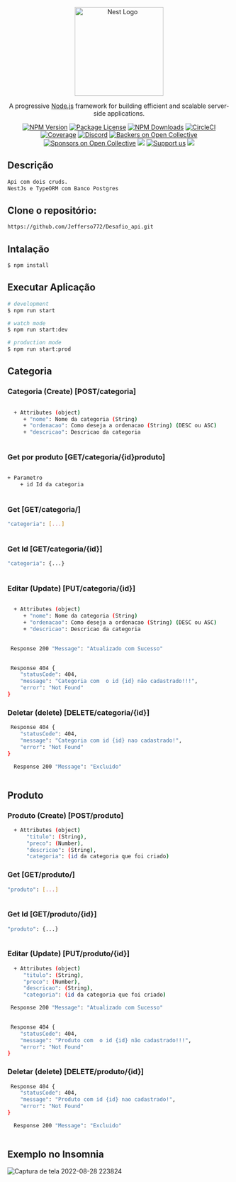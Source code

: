 <p align="center">
  <a href="http://nestjs.com/" target="blank"><img src="https://nestjs.com/img/logo-small.svg" width="200" alt="Nest Logo" /></a>
</p>

[circleci-image]: https://img.shields.io/circleci/build/github/nestjs/nest/master?token=abc123def456
[circleci-url]: https://circleci.com/gh/nestjs/nest

  <p align="center">A progressive <a href="http://nodejs.org" target="_blank">Node.js</a> framework for building efficient and scalable server-side applications.</p>
    <p align="center">
<a href="https://www.npmjs.com/~nestjscore" target="_blank"><img src="https://img.shields.io/npm/v/@nestjs/core.svg" alt="NPM Version" /></a>
<a href="https://www.npmjs.com/~nestjscore" target="_blank"><img src="https://img.shields.io/npm/l/@nestjs/core.svg" alt="Package License" /></a>
<a href="https://www.npmjs.com/~nestjscore" target="_blank"><img src="https://img.shields.io/npm/dm/@nestjs/common.svg" alt="NPM Downloads" /></a>
<a href="https://circleci.com/gh/nestjs/nest" target="_blank"><img src="https://img.shields.io/circleci/build/github/nestjs/nest/master" alt="CircleCI" /></a>
<a href="https://coveralls.io/github/nestjs/nest?branch=master" target="_blank"><img src="https://coveralls.io/repos/github/nestjs/nest/badge.svg?branch=master#9" alt="Coverage" /></a>
<a href="https://discord.gg/G7Qnnhy" target="_blank"><img src="https://img.shields.io/badge/discord-online-brightgreen.svg" alt="Discord"/></a>
<a href="https://opencollective.com/nest#backer" target="_blank"><img src="https://opencollective.com/nest/backers/badge.svg" alt="Backers on Open Collective" /></a>
<a href="https://opencollective.com/nest#sponsor" target="_blank"><img src="https://opencollective.com/nest/sponsors/badge.svg" alt="Sponsors on Open Collective" /></a>
  <a href="https://paypal.me/kamilmysliwiec" target="_blank"><img src="https://img.shields.io/badge/Donate-PayPal-ff3f59.svg"/></a>
    <a href="https://opencollective.com/nest#sponsor"  target="_blank"><img src="https://img.shields.io/badge/Support%20us-Open%20Collective-41B883.svg" alt="Support us"></a>
  <a href="https://twitter.com/nestframework" target="_blank"><img src="https://img.shields.io/twitter/follow/nestframework.svg?style=social&label=Follow"></a>
</p>
  <!--[![Backers on Open Collective](https://opencollective.com/nest/backers/badge.svg)](https://opencollective.com/nest#backer)
  [![Sponsors on Open Collective](https://opencollective.com/nest/sponsors/badge.svg)](https://opencollective.com/nest#sponsor)-->


## Descrição


```bash
Api com dois cruds.
NestJs e TypeORM com Banco Postgres
```

## Clone o repositório:

```bash
https://github.com/Jefferso772/Desafio_api.git
```

## Intalação

```bash
$ npm install
```

## Executar Aplicação

```bash
# development
$ npm run start

# watch mode
$ npm run start:dev

# production mode
$ npm run start:prod
```

## Categoria

### Categoria (Create) [POST/categoria]


```bash

  + Attributes (object)
	 + "nome": Nome da categoria (String)
	 + "ordenacao": Como deseja a ordenacao (String) (DESC ou ASC)
	 + "descricao": Descricao da categoria
		
```

### Get por produto [GET/categoria/{id}produto]


```bash

+ Parametro
    + id Id da categoria
    
```

### Get [GET/categoria/]

```bash
"categoria": [...]
    
```

### Get Id [GET/categoria/{id}]


```bash
"categoria": {...}
    
```

### Editar (Update) [PUT/categoria/{id}]

```bash

  + Attributes (object)
	 + "nome": Nome da categoria (String)
	 + "ordenacao": Como deseja a ordenacao (String) (DESC ou ASC)
	 + "descricao": Descricao da categoria
		
```
```bash
 Response 200 "Message": "Atualizado com Sucesso"
     
```
```bash
 Response 404 {
	"statusCode": 404,
	"message": "Categoria com  o id {id} não cadastrado!!!",
	"error": "Not Found"
}
```

### Deletar (delete) [DELETE/categoria/{id}]
```bash
 Response 404 {
	"statusCode": 404,
	"message": "Categoria com id {id} nao cadastrado!",
	"error": "Not Found"
}
```
```bash
  Response 200 "Message": "Excluido"
     
```


## Produto

### Produto (Create) [POST/produto]

```bash
  + Attributes (object)
	  "titulo": (String),
	  "preco": (Number),
   	  "descricao": (String),
	  "categoria": (id da categoria que foi criado)
```
### Get [GET/produto/]

```bash
"produto": [...]
    
```

### Get Id [GET/produto/{id}]


```bash
"produto": {...}
    
```

### Editar (Update) [PUT/produto/{id}]


```bash
  + Attributes (object)
	 "titulo": (String),
	 "preco": (Number),
	 "descricao": (String),
	 "categoria": (id da categoria que foi criado)
```

```bash
 Response 200 "Message": "Atualizado com Sucesso"
     
```
```bash
 Response 404 {
	"statusCode": 404,
	"message": "Produto com  o id {id} não cadastrado!!!",
	"error": "Not Found"
}
```
### Deletar (delete) [DELETE/produto/{id}]
```bash
 Response 404 {
	"statusCode": 404,
	"message": "Produto com id {id} nao cadastrado!",
	"error": "Not Found"
}
```
```bash
  Response 200 "Message": "Excluido"
     
```


## Exemplo no Insomnia
![Captura de tela 2022-08-28 223824](https://user-images.githubusercontent.com/73672968/187107649-da291c1d-31fc-4bcd-bdb9-363ef3fda885.png)
